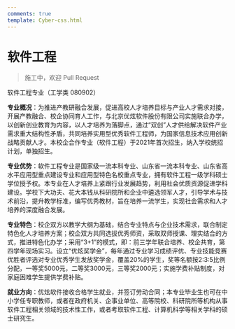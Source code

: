 ```yaml
---
comments: true
template: Cyber-css.html
---
```


# 软件工程

> 施工中，欢迎 Pull Request

软件工程专业（工学类 080902）

**专业概况**：为推进产教研融合发展，促进高校人才培养目标与产业人才需求对接，开展产教融合、校企协同育人工作，与北京优炫软件股份有限公司实施联合办学，以创新创业教育为内容，以人才培养为落脚点，通过“双创”人才供给解决软件产业需求重大结构性矛盾，共同培养实用型优秀软件工程师，为国家信息技术应用创新战略贡献人才。本校企合作专业（软件工程）于2021年首次招生，纳入学校统招计划，单独招生。

**专业优势**：软件工程专业是国家级一流本科专业、山东省一流本科专业、山东省高水平应用型重点建设专业和应用型特色名校重点专业，拥有软件工程一级学科硕士学位授予权。本专业在人才培养上紧跟行业发展趋势，利用社会优质资源促进学科建设。学校下大功夫、花大本钱从科研院所和企业中遴选领军人才，引导学术与技术前沿，提升教学标准，编写优秀教材，旨在培养一流学生，实现社会需求和人才培养的深度融合发展。

**专业特色**：校企双方以教学大纲为基础，结合专业特点与企业技术需求，联合制定特色化人才培养方案；校企双方共同选拔优秀师资，采取双师授课、理实结合的方式，推进特色化办学；采用“3+1”的模式，即：前三学年联合培养、校企共育，第四学年现场实习。设立“优炫奖学金”，每年通过专业学习成绩评优、专业技能竞赛优胜者评选对专业优秀学生发放奖学金，覆盖20%的学生，奖等名额按2:3:5比例分配，一等奖5000元，二等奖3000元，三等奖2000元；实施学费补贴制度，对家庭困难学生提供学费补贴。

**就业方向**：优炫软件接收合格学生就业，并签订劳动合同；本专业毕业生也可在中小学任专职教师，或者在政府机关、企事业单位、高等院校、科研院所等机构从事软件工程相关领域的技术性工作，或者考取软件工程、计算机科学等相关学科的硕士研究生。
